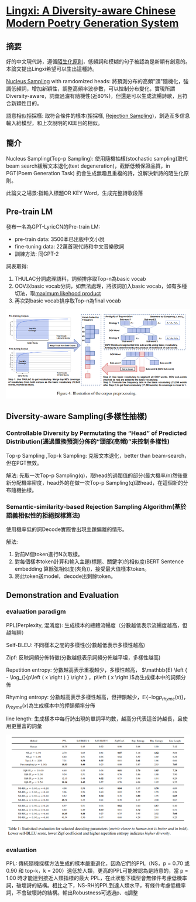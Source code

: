# [Lingxi: A Diversity-aware Chinese Modern Poetry Generation System](https://arxiv.org/pdf/2108.12108.pdf)

## 摘要

好的中文現代詩，遵循[陌生化原則](https://zh.wikipedia.org/zh-tw/%E9%99%8C%E7%94%9F%E5%8C%96)，低頻詞和模糊的句子被認為是新穎有創意的。本論文提出Lingxi希望可以生出這種詩。

[Nucleus Sampling](https://zhuanlan.zhihu.com/p/442557114) with ramdomized heads: 將預測分布的高頻"頭"隨機化，強調低頻詞，增加新穎性，調整高頻率波參數，可以控制分布變化，實現所謂Diversity-aware，詞彙過濾有隨機性(近80%)，但還是可以生成流暢詩歌，且符合新穎性目的。

語意相似拒採樣: 取符合條件的樣本(拒採樣, [Rejection Sampling](https://rpubs.com/hcygeorge/simulation03))，創造亙多信息輸入給模型，和上次說明的KEE目的相似。

## 簡介

Nucleus Sampling(Top-p Sampling): 使用隨機抽樣(stochastic sampling)取代beam search緩解文本退化(text degeneration)，截斷低頻保證品質，in PGT(Poem Generation Task) 扔會生成無趣且重複的詩，沒解決新詩的陌生化原則。

此論文之場景:指輸入標題OR KEY Word，生成完整詩歌段落

## Pre-train LM

發布一名為GPT-LyricCN的Pre-train LM:

* pre-train data: 3500本已出版中文小說
* fine-tuning data:  22萬首現代詩和中文音樂歌詞
* 訓練方法: 同GPT-2

詞表取得: 

1. THULAC分詞處理語料，詞頻排序取Top-n為basic vocab
2. OOV以basic vocab分詞，如無法處理，將該詞加入basic vocab，如有多種切法，取[maximum likehood product](https://zhuanlan.zhihu.com/p/26614750)
3. 再次對basic vocab排序取Top-n為final vocab

![Lingxi_fig4](./image/Lingxi_fig4.png)

## Diversity-aware Sampling(多樣性抽樣)

### Controllable Diversity by Permutating  the “Head” of Predicted Distribution(通過置換預測分佈的“頭部(高頻)”來控制多樣性)

Top-p Sampling ,Top-k Sampling: 克服文本退化，better than beam-search，但在PGT無效。

解法: 先取一次Top-p Sampling(q)，取head的過閥值的部分(最大機率/n)然後重新分配機率密度，head外的在做一次Top-p Sampling(q)取head，在這個新的分布隨機抽樣。

### Semantic-similarity-based Rejection  Sampling Algorithm(基於語義相似性的拒絕採樣算法)

使用機率低的詞Decode實際會出現主題偏離的情形。

解法:

1. 對前M個token進行N次取樣。
2. 對每個樣本token計算和輸入主題(標題、關鍵字)的相似度(BERT Sentence embedding 算餘弦相似度(夾角))，接受最大值樣本token。
3. 將此token送model，decode出剩餘token。

##  Demonstration and Evaluation

### evaluation paradigm

PPL(Perplexity, 混淆度): 生成樣本的總體流暢度（分數越低表示流暢度越高，但越無聊）

Self-BLEU: 不同樣本之間的多樣性(分數越低表示多樣性越高)

Zipf: 反映詞頻分佈特徵(分數越低表示詞頻分佈越平坦，多樣性越高)

Repetition entropy: 分數越高表示重複越少，多樣性越高， $\mathbb{E} \left \{ - \log_{}{p\left ( x \right ) }  \right \} $，$p\left ( x \right )$為生成樣本中的詞頻分佈

Rhyming entropy: 分數越高表示多樣性越高，但押韻越少，$\mathbb{E} \left \{ - \log_{}{p_{rhyme}\left ( x \right ) }  \right \}$，$p_{rhyme}\left ( x \right )$為生成樣本中的押韻頻率分佈

line length: 生成樣本中每行詩出現的單詞平均數，越高分代表這首詩越長，且使用更豐富的詞彙

![Lingxi_fig1](./image/Lingxi_fig1.png)

### evaluation

PPL: 傳統隨機採樣方法生成的樣本嚴重退化，因為它們的PPL（NS，p = 0.70 或 0.90 和 top-k，k = 200）遠低於人類，更高的PPL可能被認為是詩意的，當 p = 1.00 時才能達到接近人類指標的最大 PPL，在此狀態下模型會無條件考慮低機率詞，破壞詩的結構。相比之下，NS-RH的PPL到達人類水平，有條件考慮低機率詞，不會破壞詩的結構。輸出Robustness可透過p、q調整


